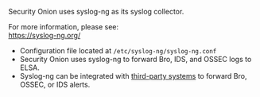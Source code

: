 Security Onion uses syslog-ng as its syslog collector.

For more information, please see:  
https://syslog-ng.org/

* Configuration file located at `/etc/syslog-ng/syslog-ng.conf`
* Security Onion uses syslog-ng to forward Bro, IDS, and OSSEC logs to ELSA.
* Syslog-ng can be integrated with [third-party systems](https://github.com/Security-Onion-Solutions/security-onion/wiki/ThirdPartyIntegration) to forward Bro, OSSEC, or IDS alerts.